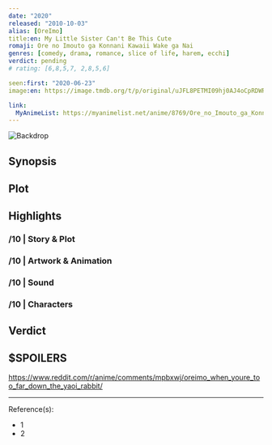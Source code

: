 ```yaml
---
date: "2020"
released: "2010-10-03"
alias: [OreImo]
title:en: My Little Sister Can't Be This Cute
romaji: Ore no Imouto ga Konnani Kawaii Wake ga Nai
genres: [comedy, drama, romance, slice of life, harem, ecchi]
verdict: pending
# rating: [6,8,5,7, 2,8,5,6]

seen:first: "2020-06-23"
image:en: https://image.tmdb.org/t/p/original/uJFL8PETMI09hj0AJ4oCpRDWRnk.jpg

link:
  MyAnimeList: https://myanimelist.net/anime/8769/Ore_no_Imouto_ga_Konnani_Kawaii_Wake_ga_Nai
---
```


![Backdrop]()

## Synopsis

## Plot

## Highlights

### /10 | Story & Plot

### /10 | Artwork & Animation

### /10 | Sound

### /10 | Characters

## Verdict

## $SPOILERS

<https://www.reddit.com/r/anime/comments/mpbxwj/oreimo_when_youre_too_far_down_the_yaoi_rabbit/>

<!-- CLOSING -->

---
Reference(s):

- 1
- 2
